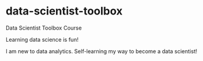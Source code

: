 # data-scientist-toolbox
Data Scientist Toolbox Course

Learning data science is fun!

I am new to data analytics.
Self-learning my way to become a data scientist!
